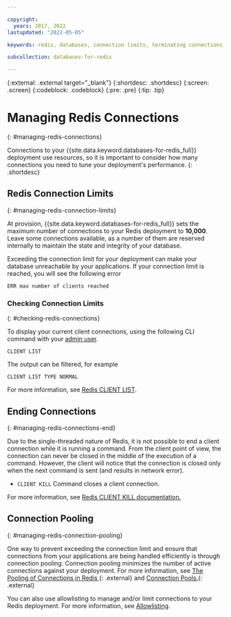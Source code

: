 ```yaml
---

copyright:
  years: 2017, 2022
lastupdated: "2022-05-05"

keywords: redis, databases, connection limits, terminating connections, connection pooling

subcollection: databases-for-redis

---
```


{:external: .external target="_blank"}
{:shortdesc: .shortdesc}
{:screen: .screen}
{:codeblock: .codeblock}
{:pre: .pre}
{:tip: .tip}

# Managing Redis Connections
{: #managing-redis-connections}

Connections to your {{site.data.keyword.databases-for-redis_full}} deployment use resources, so it is important to consider how many connections you need to tune your deployment's performance. 
{: .shortdesc}

## Redis Connection Limits 
{: #managing-redis-connection-limits}

At provision, {{site.data.keyword.databases-for-redis_full}} sets the maximum number of connections to your Redis deployment to **10,000**. Leave some connections available, as a number of them are reserved internally to maintain the state and integrity of your database. 

Exceeding the connection limit for your deployment can make your database unreachable by your applications. If your connection limit is reached, you will see the following error

```shell
ERR max number of clients reached
```

### Checking Connection Limits
{: #checking-redis-connections}

To display your current client connections, using the following CLI command with your [admin user](/docs/databases-for-redis?topic=databases-for-redis-user-management#the-admin-user).

```shell
CLIENT LIST
```

The output can be filtered, for example

```shell
CLIENT LIST TYPE NORMAL
```

For more information, see [Redis CLIENT LIST](https://redis.io/commands/client-list/).

## Ending Connections
{: #managing-redis-connections-end}

Due to the single-threaded nature of Redis, it is not possible to end a client connection while it is running a command. From the client point of view, the connection can never be closed in the middle of the execution of a command. However, the client will notice that the connection is closed only when the next command is sent (and results in network error).

- `CLIENT KILL` Command closes a client connection. 

For more information, see [Redis CLIENT KILL documentation.](https://redis.io/commands/client-kill/)

## Connection Pooling
{: #managing-redis-connection-pooling}

One way to prevent exceeding the connection limit and ensure that connections from your applications are being handled efficiently is through connection pooling. Connection pooling minimizes the number of active connections against your deployment. For more information, see [The Pooling of Connections in Redis
](https://medium.com/geekculture/the-pooling-of-connections-in-redis-e8188335bf64){: .external} and [Connection Pools.](https://medium.com/geekculture/the-pooling-of-connections-in-redis-e8188335bf64){: .external}

You can also use allowlisting to manage and/or limit connections to your Redis deployment. For more information, see [Allowlisting](/docs/databases-for-redis?topic=cloud-databases-allowlisting).

